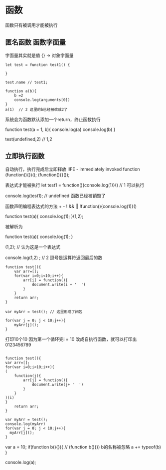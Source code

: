 # 函数 

函数只有被调用才能被执行

## 匿名函数 函数字面量 
字面量其实就是值 {} -> 对象字面量
```
let test = function test1() {

}

test.name // test1;
```
```
function a(b){
    b =2
    console.log(arguments[0])
}
a(1)  // 2 这里的b已经被改成2了
```

系统会为函数默认添加一个return，终止函数执行


function test(a = 1, b){
    console.log(a)
    console.log(b)
}

test(undefined,2)  // 1,2

## 立即执行函数

自动执行，执行完成后立即释放
IIFE - immediately invoked function
(function(){})();
(function(){}()); 

表达式才能被执行
let test1 = function(){console.log(1)}() // 1 可以执行

console.log(test1); // undefined 函数已经被销毁了

函数声明编程表达式的方法 + - ! && ||
!function(){console.log(1)}()

function test(a){
    console.log(1);
}(1,2);

被解析为

function test(a){
console.log(1);
}

(1,2); // 认为这是一个表达式 

console.log(1,2) ;  // 2 逗号是运算符返回最后的数

```
function test(){
    var arr=[];
    for(var i=0;i<10;i++){
        arr[i] = function(){
            document.write(i + '  ')
        }
    }
    return arr;
}

var myArr = test(); // 这里形成了闭包

for(var j = 0; j < 10;j++){
    myArr[j]();
}
```
打印10个10 因为第一个循环完i = 10
改成自执行函数，就可以打印出0123456789
```

function test(){
var arr=[];
for(var i=0;i<10;i++){
(
    function(j){
        arr[j] = function(){
            document.write(j+ '  ')
        }
    }
)(i)
}
    return arr;
}

var myArr = test();
console.log(myArr)
for(var j = 0; j < 10;j++){
  myArr[j]();
}

```

var a = 10;
if(function b(){}){  // (function b(){}) b的名称被忽略
    a += typeof(b)
}

console.log(a);

